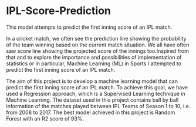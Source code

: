 # IPL-Score-Prediction
This model attempts to predict the first inning score of an IPL match.


In a cricket match, we often see the prediction line showing the probability of the team winning based on the current match situation. We all have often saw score line showing the projected score of the innings too.Inspired from that and to explore the importance and possibilities of implementation of statistics or in particular, Machine Learning (ML) in Sports I attempted to predict the first inning score of an IPL match. 

The aim of this project is to develop a machine learning model that can predict the first inning score of an IPL match. To achieve this goal, we have used a Regression approach, which is a Supervised Learning technique in Machine Learning. The dataset used in this project contains ball by ball information of the matches played between IPL Teams of Season 1 to 10, i.e. from 2008 to 2017. The best model achieved in this project is Random Forest with an R2 score of 93%.
